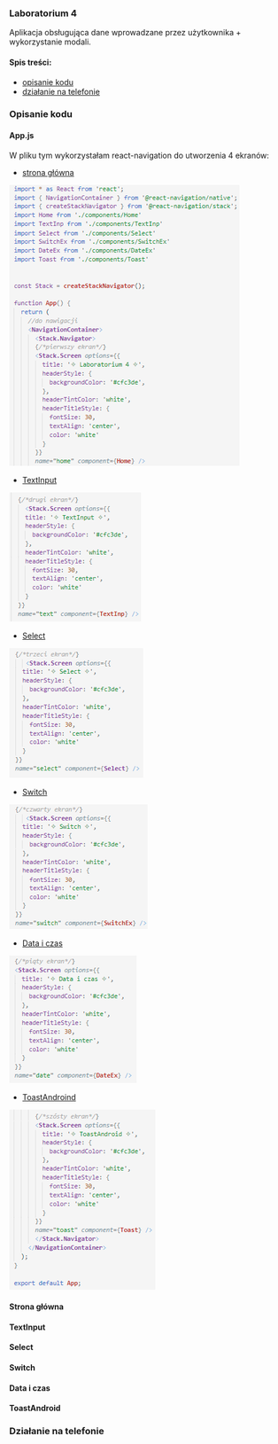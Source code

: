 ### Laboratorium 4
Aplikacja obsługująca dane wprowadzane przez użytkownika + wykorzystanie modali.

#### Spis treści:
- [opisanie kodu](https://github.com/kamilanagorska/aplikacje-mobilne-nagorska-185ic/tree/main/Laboratorium4#opisanie-kodu)
- [działanie na telefonie](https://github.com/kamilanagorska/aplikacje-mobilne-nagorska-185ic/tree/main/Laboratorium4#dzia%C5%82anie-na-telefonie)

### Opisanie kodu
#### App.js
W pliku tym wykorzystałam react-navigation do utworzenia 4 ekranów:
- [strona główna](https://github.com/kamilanagorska/aplikacje-mobilne-nagorska-185ic/tree/main/Laboratorium4#strona-g%C5%82%C3%B3wna)

![1](https://github.com/kamilanagorska/aplikacje-mobilne-nagorska-185ic/blob/main/Laboratorium4/screenshots/1.png?raw=true)

- [TextInput]()

![2](https://github.com/kamilanagorska/aplikacje-mobilne-nagorska-185ic/blob/main/Laboratorium4/screenshots/2.png?raw=true)

- [Select]()

![2](https://github.com/kamilanagorska/aplikacje-mobilne-nagorska-185ic/blob/main/Laboratorium4/screenshots/3.png?raw=true)

- [Switch]()

![2](https://github.com/kamilanagorska/aplikacje-mobilne-nagorska-185ic/blob/main/Laboratorium4/screenshots/4.png?raw=true)

- [Data i czas]()

![2](https://github.com/kamilanagorska/aplikacje-mobilne-nagorska-185ic/blob/main/Laboratorium4/screenshots/5.png?raw=true)

- [ToastAndroind]()

![2](https://github.com/kamilanagorska/aplikacje-mobilne-nagorska-185ic/blob/main/Laboratorium4/screenshots/6.png?raw=true)

#### Strona główna

#### TextInput

#### Select

#### Switch

#### Data i czas

#### ToastAndroid

### Działanie na telefonie